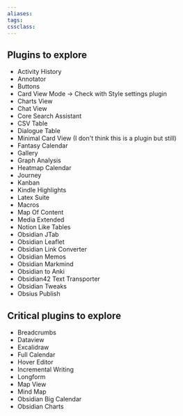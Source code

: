 ```yaml
---
aliases:
tags: 
cssclass:
---
```


## Plugins to explore
- Activity History
- Annotator
- Buttons
- Card View Mode → Check with Style settings plugin
- Charts View
- Chat View
- Core Search Assistant
- CSV Table 
- Dialogue Table
- Minimal Card View (I don't think this is a plugin but still)
- Fantasy Calendar 
- Gallery
- Graph Analysis
- Heatmap Calendar
- Journey
- Kanban
- Kindle Highlights
- Latex Suite
- Macros
- Map Of Content
- Media Extended
- Notion Like Tables
- Obsidian JTab
- Obsidian Leaflet
- Obsidian Link Converter
- Obsidian Memos
- Obsidian Markmind
- Obsidian to Anki
- Obsidian42 Text Transporter
- Obsidian Tweaks
- Obsius Publish

## Critical plugins to explore
- Breadcrumbs
- Dataview
- Excalidraw
- Full Calendar
- Hover Editor
- Incremental Writing
- Longform
- Map View
- Mind Map
- Obsidian Big Calendar
- Obsidian Charts

